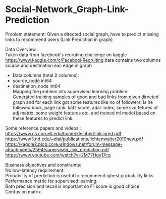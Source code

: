 # Social-Network_Graph-Link-Prediction

Problem statement:
Given a directed social graph, have to predict missing links to recommend users (Link Prediction in graph)<br>

Data Overview<br>
Taken data from facebook's recruting challenge on kaggle https://www.kaggle.com/c/FacebookRecruiting
data contains two columns source and destination eac edge in graph<br>

- Data columns (total 2 columns):  <br>
- source_node         int64  <br>
- destination_node    int64  <br>
Mapping the problem into supervised learning problem:<br>
Generated training samples of good and bad links from given directed graph and for each link got some features like no of followers, is he followed back, page rank, katz score, adar index, some svd fetures of adj matrix, some weight features etc. and trained ml model based on these features to predict link.<br>

Some reference papers and videos :<br>
https://www.cs.cornell.edu/home/kleinber/link-pred.pdf<br>
https://www3.nd.edu/~dial/publications/lichtenwalter2010new.pdf<br>
https://kaggle2.blob.core.windows.net/forum-message-attachments/2594/supervised_link_prediction.pdf<br>
https://www.youtube.com/watch?v=2M77Hgy17cg<br>


Business objectives and constraints:<br>
No low-latency requirement.<br>
Probability of prediction is useful to recommend ighest probability links<br>
Performance metric for supervised learning:<br>
Both precision and recall is important so F1 score is good choice<br>
Confusion matrix<br>
